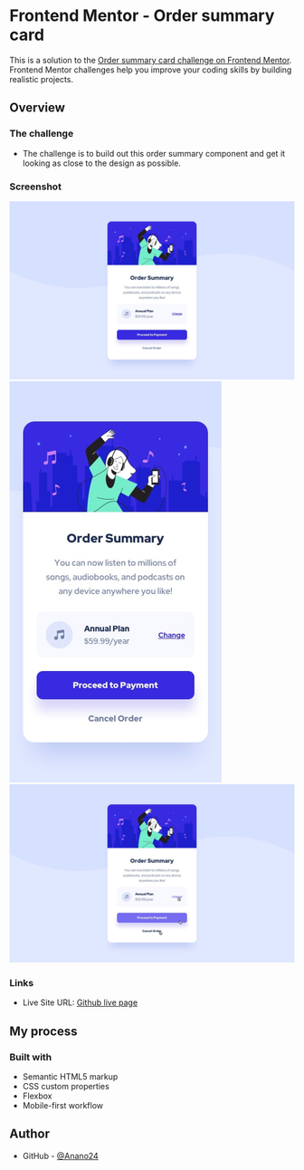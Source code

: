 # Frontend Mentor - Order summary card

This is a solution to the [Order summary card challenge on Frontend Mentor](https://www.frontendmentor.io/challenges/order-summary-component-QlPmajDUj).
Frontend Mentor challenges help you improve your coding skills by building realistic projects. 

## Overview

### The challenge

- The challenge is to build out this order summary component and get it looking as close to the design as possible.

### Screenshot

![Design of Desktop versions](./design/desktop-design.jpg)
![Design of Mobile versions](./design/mobile-design.jpg)
![Design of Mobile versions](./design/active-states.jpg)


### Links

- Live Site URL: [Github live page](https://anano24.github.io/order-summary-component/#)

## My process

### Built with

- Semantic HTML5 markup
- CSS custom properties
- Flexbox
- Mobile-first workflow

## Author

- GitHub - [@Anano24](https://github.com/Anano24)
